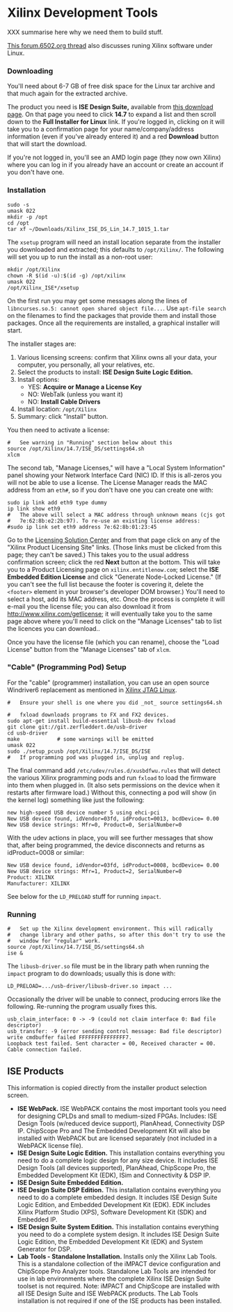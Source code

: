 Xilinx Development Tools
========================

XXX summarise here why we need them to build stuff.

[This forum.6502.org thread][f6 7634] also discusses runing Xilinx software
under Linux.


### Downloading

You'll need about 6-7 GB of free disk space for the Linux tar archive and that
much again for the extracted archive.

The product you need is __ISE Design Suite,__ available from [this download
page][ise-dl]. On that page you need to click __14.7__ to expand a list and
then scroll down to the __Full Installer for Linux__ link. If you're logged in,
clicking on it will take you to a confirmation page for your
name/company/address information (even if you've already entered it) and a red
__Download__ button that will start the download.

If you're not logged in, you'll see an AMD login page (they now own Xilinx)
where you can log in if you already have an account or create an account if
you don't have one.

### Installation

    sudo -s
    umask 022
    mkdir -p /opt
    cd /opt
    tar xf ~/Downloads/Xilinx_ISE_DS_Lin_14.7_1015_1.tar

The `xsetup` program will need an install location separate from the installer
you downloaded and extracted; this defaults to `/opt/Xilinx/`. The following
will set you up to run the install as a non-root user:

    mkdir /opt/Xilinx
    chown -R $(id -u):$(id -g) /opt/xilinx
    umask 022
    /opt/Xilinx_ISE*/xsetup

On the first run you may get some messages along the lines of
`libncurses.so.5: cannot open shared object file...`. Use `apt-file search`
on the filenames to find the packages that provide them and install those
packages. Once all the requirements are installed, a graphical installer
will start.

The installer stages are:
1. Various licensing screens: confirm that Xilinx owns all your data, your
   computer, you personally, all your relatives, etc.
2. Select the products to install: __ISE Design Suite Logic Edition.__
3. Install options:
   - YES: __Acquire or Manage a License Key__
   - NO:  WebTalk (unless you want it)
   - NO:  __Install Cable Drivers__
4. Install location: `/opt/Xilinx`
5. Summary: click "Install" button.

You then need to activate a license:

    #   See warning in "Running" section below about this
    source /opt/Xilinx/14.7/ISE_DS/settings64.sh
    xlcm

The second tab, "Manage Licenses," will have a "Local System Information"
panel showing your Network Interface Card (NIC) ID. If this is all-zeros
you will not be able to use a license. The License Manager reads the MAC
address from an `eth#`, so if you don't have one you can create one with:

    sudo ip link add eth9 type dummy
    ip link show eth9
    #   The above will select a MAC address through unknown means (cjs got
    #   7e:62:8b:e2:2b:97). To re-use an existing license address:
    #sudo ip link set eth9 address 7e:62:8b:01:23:45

Go to the [Licensing Solution Center][lsc] and from that page click on any
of the "Xilinx Product Licensing Site" links. (Those links must be clicked
from this page; they can't be saved.) This takes you to the usual address
confirmation screen; click the red __Next__ button at the bottom. This will
take you to a Product Licensing page on `xilinx.entitlenow.com`; select the
__ISE Embedded Edition License__ and click "Generate Node-Locked License."
(If you can't see the full list because the footer is covering it, delete
the `<footer>` element in your browser's developer DOM browser.) You'll
need to select a host, add its MAC address, etc. Once the process is
complete it will e-mail you the license file; you can also download it from
<http://www.xilinx.com/getlicense>; it will eventually take you to the same
page above where you'll need to click on the "Manage Licenses" tab to list
the licences you can download..

Once you have the license file (which you can rename), choose the "Load
License" button from the "Manage Licenses" tab of `xlcm`.

### "Cable" (Programming Pod) Setup

For the "cable" (programmer) installation, you can use an open source
Windriver6 replacement as mentioned in [Xilinx JTAG Linux][jtlin].

    #   Ensure your shell is one where you did _not_ source settings64.sh

    #   fxload downloads programs to FX and FX2 devices.
    sudo apt-get install build-essential libusb-dev fxload
    git clone git://git.zerfleddert.de/usb-driver
    cd usb-driver
    make            # some warnings will be emitted
    umask 022
    sudo ./setup_pcusb /opt/Xilinx/14.7/ISE_DS/ISE
    #   If programming pod was plugged in, unplug and replug.

The final command add `/etc/udev/rules.d/xusbdfwu.rules` that will detect
the various Xilinx programming pods and run `fxload` to load the firmware
into them when plugged in. (It also sets permissions on the device when it
restarts after firmware load.) Without this, connecting a pod will show (in
the kernel log) something like just the following:

    new high-speed USB device number 5 using ehci-pci
    New USB device found, idVendor=03fd, idProduct=0013, bcdDevice= 0.00
    New USB device strings: Mfr=0, Product=0, SerialNumber=0

With the udev actions in place, you will see further messages that show that,
after being programmed, the device disconnects and returns as idProduct=0008 or
similar:

    New USB device found, idVendor=03fd, idProduct=0008, bcdDevice= 0.00
    New USB device strings: Mfr=1, Product=2, SerialNumber=0
    Product: XILINX
    Manufacturer: XILINX

See below for the `LD_PRELOAD` stuff for running `impact`.

### Running

    #   Set up the Xilinx development environment. This will radically
    #   change library and other paths, so after this don't try to use the
    #   window for "regular" work.
    source /opt/Xilinx/14.7/ISE_DS/settings64.sh
    ise &

The `libusb-driver.so` file must be in the library path when running the
`impact` program to do downloads; usually this is done with:

    LD_PRELOAD=.../usb-driver/libusb-driver.so impact ...

Occasionally the driver will be unable to connect, producing errors like
the following. Re-running the program usually fixes this.

    usb_claim_interface: 0 -> -9 (could not claim interface 0: Bad file descriptor)
    usb_transfer: -9 (error sending control message: Bad file descriptor)
    write cmdbuffer failed FFFFFFFFFFFFFFF7.
    Loopback test failed. Sent character = 00, Received character = 00.
    Cable connection failed.


ISE Products
------------

This information is copied directly from the installer product selection
screen.

- __ISE WebPack.__ ISE WebPACK contains the most important tools you need for
  designing CPLDs and small to medium-sized FPGAs. Includes: ISE Design Tools
  (w/reduced device support), PlanAhead, Connectivity DSP IP. ChipScope Pro and
  The Embedded Development Kit will also be installed with WebPACK but are
  licensed separately (not included in a WebPACK license file).
- __ISE Design Suite Logic Edition.__ This installation contains everything you
  need to do a complete logic design for any size device. It includes ISE
  Design Tools (all devices supported), PlanAhead, ChipScope Pro, the Embedded
  Development Kit (EDK), ISim and Connectivity & DSP IP.
- __ISE Design Suite Embedded Edition.__
- __ISE Design Suite DSP Edition.__ This installation contains everything you
  need to do a complete embedded design. It includes ISE Design Suite Logic
  Edition, and Embedded Development Kit (EDK). EDK includes Xilinx Platform
  Studio (XPS), Software Development Kit (SDK) and Embedded IP.
- __ISE Design Suite System Edition.__ This installation contains everything
  you need to do a complete system design. It includes ISE Design Suite Logic
  Edition, the Embedded Development Kit (EDK) and System Generator for DSP.
- __Lab Tools - Standalone Installation.__ Installs only the Xilinx Lab Tools.
  This is a standalone collection of the iMPACT device configuration and
  ChipScope Pro Analyzer tools. Standalone Lab Tools are intended for use in
  lab environments where the complete Xilinx ISE Design Suite toolset is not
  required. Note: iMPACT and ChipScope are installed with all ISE Design Suite
  and ISE WebPACK products. The Lab Tools installation is not required if one
  of the ISE products has been installed.



<!-------------------------------------------------------------------->
[f6 7634]: http://forum.6502.org/viewtopic.php?f=10&t=7634
[ise-dl]: https://www.xilinx.com/support/download/index.html/content/xilinx/en/downloadNav/vivado-design-tools/archive-ise.html
[jtlin]: https://www.george-smart.co.uk/fpga/xilinx_jtag_linux/
[lsc]: https://www.xilinx.com/support/licensing_solution_center.html
